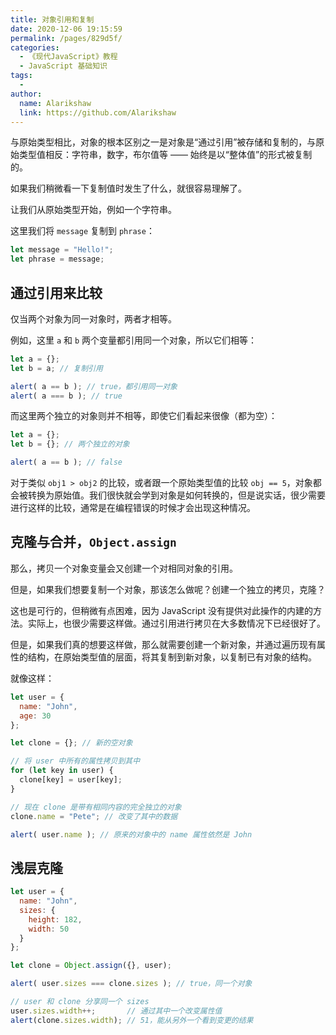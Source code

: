 ```yaml
---
title: 对象引用和复制
date: 2020-12-06 19:15:59
permalink: /pages/829d5f/
categories:
  - 《现代JavaScript》教程
  - JavaScript 基础知识
tags:
  - 
author: 
  name: Alarikshaw
  link: https://github.com/Alarikshaw
---
```


与原始类型相比，对象的根本区别之一是对象是“通过引用”被存储和复制的，与原始类型值相反：字符串，数字，布尔值等 —— 始终是以“整体值”的形式被复制的。

如果我们稍微看一下复制值时发生了什么，就很容易理解了。

让我们从原始类型开始，例如一个字符串。

这里我们将 `message` 复制到 `phrase`：

```javascript
let message = "Hello!";
let phrase = message;
```

## 通过引用来比较

仅当两个对象为同一对象时，两者才相等。

例如，这里 `a` 和 `b` 两个变量都引用同一个对象，所以它们相等：

```javascript
let a = {};
let b = a; // 复制引用

alert( a == b ); // true，都引用同一对象
alert( a === b ); // true
```

而这里两个独立的对象则并不相等，即使它们看起来很像（都为空）：

```javascript
let a = {};
let b = {}; // 两个独立的对象

alert( a == b ); // false
```

对于类似 `obj1 > obj2` 的比较，或者跟一个原始类型值的比较 `obj == 5`，对象都会被转换为原始值。我们很快就会学到对象是如何转换的，但是说实话，很少需要进行这样的比较，通常是在编程错误的时候才会出现这种情况。

## 克隆与合并，`Object.assign`

那么，拷贝一个对象变量会又创建一个对相同对象的引用。

但是，如果我们想要复制一个对象，那该怎么做呢？创建一个独立的拷贝，克隆？

这也是可行的，但稍微有点困难，因为 JavaScript 没有提供对此操作的内建的方法。实际上，也很少需要这样做。通过引用进行拷贝在大多数情况下已经很好了。

但是，如果我们真的想要这样做，那么就需要创建一个新对象，并通过遍历现有属性的结构，在原始类型值的层面，将其复制到新对象，以复制已有对象的结构。

就像这样：

```javascript
let user = {
  name: "John",
  age: 30
};

let clone = {}; // 新的空对象

// 将 user 中所有的属性拷贝到其中
for (let key in user) {
  clone[key] = user[key];
}

// 现在 clone 是带有相同内容的完全独立的对象
clone.name = "Pete"; // 改变了其中的数据

alert( user.name ); // 原来的对象中的 name 属性依然是 John
```

## 浅层克隆

```javascript
let user = {
  name: "John",
  sizes: {
    height: 182,
    width: 50
  }
};

let clone = Object.assign({}, user);

alert( user.sizes === clone.sizes ); // true，同一个对象

// user 和 clone 分享同一个 sizes
user.sizes.width++;       // 通过其中一个改变属性值
alert(clone.sizes.width); // 51，能从另外一个看到变更的结果
```

